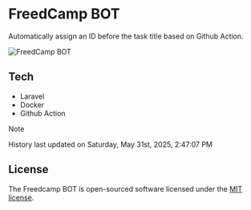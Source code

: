 # FreedCamp BOT

Automatically assign an ID before the task title based on Github Action.

![FreedCamp BOT](https://repository-images.githubusercontent.com/737932867/7d34798b-2680-471c-b089-a78a718d3d6a)

## Tech

- Laravel
- Docker
- Github Action

> [!NOTE]  
> History last updated on Saturday, May 31st, 2025, 2:47:07 PM

## License

The Freedcamp BOT is open-sourced software licensed under the [MIT license](https://opensource.org/licenses/MIT).
